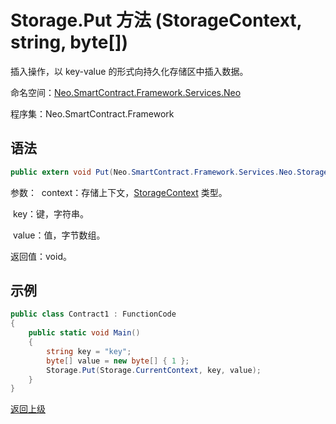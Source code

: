 # Storage.Put 方法 (StorageContext, string, byte[])

插入操作，以 key-value 的形式向持久化存储区中插入数据。

命名空间：[Neo.SmartContract.Framework.Services.Neo](../../neo.md)

程序集：Neo.SmartContract.Framework

## 语法

```c#
public extern void Put(Neo.SmartContract.Framework.Services.Neo.StorageContext context, string key, byte[] value)
```

参数：
​	context：存储上下文，[StorageContext](../StorageContex.md) 类型。

​	key：键，字符串。

​	value：值，字节数组。

返回值：void。

## 示例

```c#
public class Contract1 : FunctionCode
{
    public static void Main()
    {
        string key = "key";
        byte[] value = new byte[] { 1 };
        Storage.Put(Storage.CurrentContext, key, value);
    }
}
```



[返回上级](../Storage.md)
